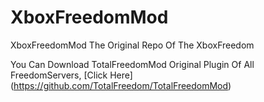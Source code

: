 XboxFreedomMod
==============

XboxFreedomMod
The Original Repo Of The XboxFreedom

You Can Download TotalFreedomMod Original Plugin Of All FreedomServers, [Click Here]
(https://github.com/TotalFreedom/TotalFreedomMod)


